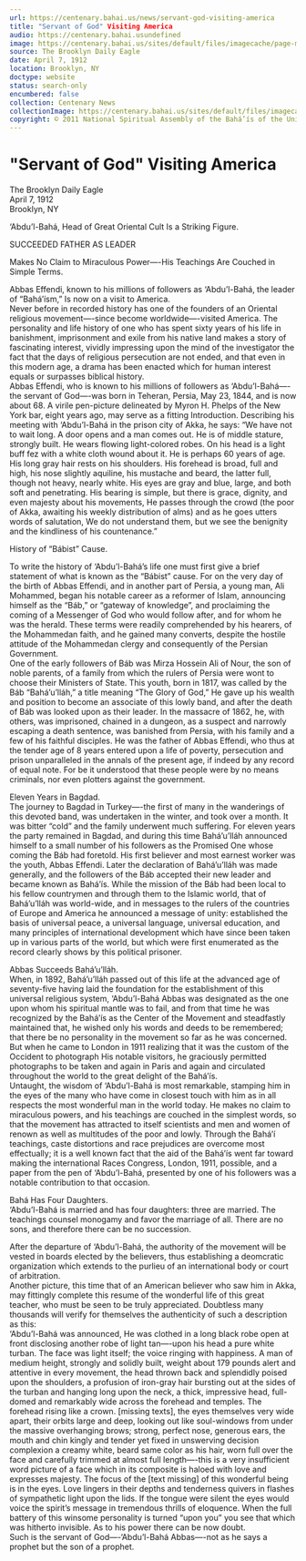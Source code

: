 ```yaml
---
url: https://centenary.bahai.us/news/servant-god-visiting-america
title: "Servant of God" Visiting America
audio: https://centenary.bahai.usundefined
image: https://centenary.bahai.us/sites/default/files/imagecache/page-main-image/images/press_clippings/04-07-1912%2CThe%20Booklyn%20Daily%20Eagle%2CServant%20of%20God%20Visiting%20America_0.png
source: The Brooklyn Daily Eagle
date: April 7, 1912
location: Brooklyn, NY
doctype: website
status: search-only
encumbered: false
collection: Centenary News
collectionImage: https://centenary.bahai.us/sites/default/files/imagecache/theme-image/main_image/abdulbaha-overview-small_0.jpg
copyright: © 2011 National Spiritual Assembly of the Bahá’ís of the United States
---
```



# "Servant of God" Visiting America

The Brooklyn Daily Eagle  
April 7, 1912  
Brooklyn, NY  



‘Abdu’l-Bahá, Head of Great Oriental Cult Is a Striking Figure.

SUCCEEDED FATHER AS LEADER

Makes No Claim to Miraculous Power—-His Teachings Are Couched in Simple Terms.

Abbas Effendi, known to his millions of followers as ‘Abdu’l-Bahá, the leader of “Bahá’ísm,” Is now on a visit to America.  
Never before in recorded history has one of the founders of an Oriental religious movement—-since become worldwide—-visited America. The personality and life history of one who has spent sixty years of his life in banishment, imprisonment and exile from his native land makes a story of fascinating interest, vividly impressing upon the mind of the investigator the fact that the days of religious persecution are not ended, and that even in this modern age, a drama has been enacted which for human interest equals or surpasses biblical history.  
Abbas Effendi, who is known to his millions of followers as ‘Abdu’l-Bahá—-the servant of God—-was born in Teheran, Persia, May 23, 1844, and is now about 68. A virile pen-picture delineated by Myron H. Phelps of the New York bar, eight years ago, may serve as a fitting Introduction. Describing his meeting with ‘Abdu’l-Bahá in the prison city of Akka, he says: “We have not to wait long. A door opens and a man comes out. He is of middle stature, strongly built. He wears flowing light-colored robes. On his head is a light buff fez with a white cloth wound about it. He is perhaps 60 years of age. His long gray hair rests on his shoulders. His forehead is broad, full and high, his nose slightly aquiline, his mustache and beard, the latter full, though not heavy, nearly white. His eyes are gray and blue, large, and both soft and penetrating. His bearing is simple, but there is grace, dignity, and even majesty about his movements, He passes through the crowd (the poor of Akka, awaiting his weekly distribution of alms) and as he goes utters words of salutation, We do not understand them, but we see the benignity and the kindliness of his countenance.”

History of “Bábist” Cause.

To write the history of ‘Abdu’l-Bahá’s life one must first give a brief statement of what is known as the “Bábist” cause. For on the very day of the birth of Abbas Effendi, and in another part of Persia, a young man, Ali Mohammed, began his notable career as a reformer of Islam, announcing himself as the “Báb,” or “gateway of knowledge”, and proclaiming the coming of a Messenger of God who would follow after, and for whom he was the herald. These terms were readily comprehended by his hearers, of the Mohammedan faith, and he gained many converts, despite the hostile attitude of the Mohammedan clergy and consequently of the Persian Government.  
One of the early followers of Báb was Mirza Hossein Ali of Nour, the son of noble parents, of a family from which the rulers of Persia were wont to choose their Ministers of State. This youth, born in 1817, was called by the Báb “Bahá’u’lláh,” a title meaning “The Glory of God,” He gave up his wealth and position to become an associate of this lowly band, and after the death of Báb was looked upon as their leader. In the massacre of 1862, he, with others, was imprisoned, chained in a dungeon, as a suspect and narrowly escaping a death sentence, was banished from Persia, with his family and a few of his faithful disciples. He was the father of Abbas Effendi, who thus at the tender age of 8 years entered upon a life of poverty, persecution and prison unparalleled in the annals of the present age, if indeed by any record of equal note. For be it understood that these people were by no means criminals, nor even plotters against the government.

Eleven Years in Bagdad.  
The journey to Bagdad in Turkey—-the first of many in the wanderings of this devoted band, was undertaken in the winter, and took over a month. It was bitter “cold” and the family underwent much suffering. For eleven years the party remained in Bagdad, and during this time Bahá’u’lláh announced himself to a small number of his followers as the Promised One whose coming the Báb had foretold. His first believer and most earnest worker was the youth, Abbas Effendi. Later the declaration of Bahá’u’lláh was made generally, and the followers of the Báb accepted their new leader and became known as Bahá’ís. While the mission of the Báb had been local to his fellow countrymen and through them to the Islamic world, that of Bahá’u’lláh was world-wide, and in messages to the rulers of the countries of Europe and America he announced a message of unity: established the basis of universal peace, a universal language, universal education, and many principles of international development which have since been taken up in various parts of the world, but which were first enumerated as the record clearly shows by this political prisoner.

Abbas Succeeds Bahá’u’lláh.  
When, in 1892, Bahá’u’lláh passed out of this life at the advanced age of seventy-five having laid the foundation for the establishment of this universal religious system, ‘Abdu’l-Bahá Abbas was designated as the one upon whom his spiritual mantle was to fail, and from that time he was recognized by the Bahá’ís as the Center of the Movement and steadfastly maintained that, he wished only his words and deeds to be remembered; that there be no personality in the movement so far as he was concerned. But when he came to London in 1911 realizing that it was the custom of the Occident to photograph His notable visitors, he graciously permitted photographs to be taken and again in Paris and again and circulated throughout the world to the great delight of the Bahá’ís.  
Untaught, the wisdom of ‘Abdu’l-Bahá is most remarkable, stamping him in the eyes of the many who have come in closest touch with him as in all respects the most wonderful man in the world today. He makes no claim to miraculous powers, and his teachings are couched in the simplest words, so that the movement has attracted to itself scientists and men and women of renown as well as multitudes of the poor and lowly. Through the Bahá’í teachings, caste distortions and race prejudices are overcome most effectually; it is a well known fact that the aid of the Bahá’ís went far toward making the international Races Congress, London, 1911, possible, and a paper from the pen of ‘Abdu’l-Bahá, presented by one of his followers was a notable contribution to that occasion.

Bahá Has Four Daughters.  
‘Abdu’l-Bahá is married and has four daughters: three are married. The teachings counsel monogamy and favor the marriage of all. There are no sons, and therefore there can be no succession.

After the departure of ‘Abdu’l-Bahá, the authority of the movement will be vested in boards elected by the believers, thus establishing a deomcratic organization which extends to the purlieu of an international body or court of arbitration.  
Another picture, this time that of an American believer who saw him in Akka, may fittingly complete this resume of the wonderful life of this great teacher, who must be seen to be truly appreciated. Doubtless many thousands will verify for themselves the authenticity of such a description as this:  
‘Abdu’l-Bahá was announced, He was clothed in a long black robe open at front disclosing another robe of light tan—-upon his head a pure white turban. The face was light itself; the voice ringing with happiness. A man of medium height, strongly and solidly built, weight about 179 pounds alert and attentive in every movement, the head thrown back and splendidly poised upon the shoulders, a profusion of iron-gray hair bursting out at the sides of the turban and hanging long upon the neck, a thick, impressive head, full-domed and remarkably wide across the forehead and temples. The forehead rising like a crown. \[missing texts\], the eyes themselves very wide apart, their orbits large and deep, looking out like soul-windows from under the massive overhanging brows; strong, perfect nose, generous ears, the mouth and chin kingly and tender yet fixed in unswerving decision complexion a creamy white, beard same color as his hair, worn full over the face and carefully trimmed at almost full length—-this is a very insufficient word picture of a face which in its composite is haloed with love and expresses majesty. The focus of the \[text missing\] of this wonderful being is in the eyes. Love lingers in their depths and tenderness quivers in flashes of sympathetic light upon the lids. If the tongue were silent the eyes would voice the spirit’s message in tremendous thrills of eloquence. When the full battery of this winsome personality is turned “upon you” you see that which was hitherto invisible. As to his power there can be now doubt.  
Such is the servant of God—-‘Abdu’l-Bahá Abbas—-not as he says a prophet but the son of a prophet.